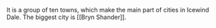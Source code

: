 It is a group of ten towns, which make the main part of cities in Icewind Dale. The biggest city is [[Bryn Shander]].

